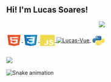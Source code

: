 ## Hi! I'm Lucas Soares!

<div align="center">
  <a href="https://github.com/lucaosoarez>
  <img height="180em" src="https://github-readme-stats.vercel.app/api?username=lucaosoarez&show_icons=true&theme=dracula&include_all_commits=true&count_private=true"/>
  <img height="180em" src="https://github-readme-stats.vercel.app/api/top-langs/?username=lucaosoarez&layout=compact&langs_count=7&theme=dracula"/>
</div>
  
<div style="display: inline_block"><br>
 <img align="center" alt="Lucas-HTML" height="30" width="40" src="https://raw.githubusercontent.com/devicons/devicon/master/icons/html5/html5-original.svg">
 <img align="center" alt="Lucas-CSS" height="30" width="40" src="https://raw.githubusercontent.com/devicons/devicon/master/icons/css3/css3-original.svg">
 <img align="center" alt="Lucas-Js" height="30" width="40" src="https://raw.githubusercontent.com/devicons/devicon/master/icons/javascript/javascript-plain.svg">
 <img align="center" alt="Lucas-Vue" height="30" width="40" src="https://cdn.jsdelivr.net/gh/devicons/devicon/icons/vuejs/vuejs-original-wordmark.svg">
 <img align="center" alt="Lucas-Python" height="30" width="40" src="https://raw.githubusercontent.com/devicons/devicon/master/icons/python/python-original.svg">
</div>

  ##

<div> 
 <a href="https://www.linkedin.com/in/lucas-soares-92b024172/" target="_blank"><img src="https://img.shields.io/badge/-LinkedIn-%230077B5?style=for-the-badge&logo=linkedin&logoColor=white" target="_blank"></a>

![Snake animation](https://github.com/lucaosoarez/lucaosoarez/blob/output/github-contribution-grid-snake.svg)

</div>
